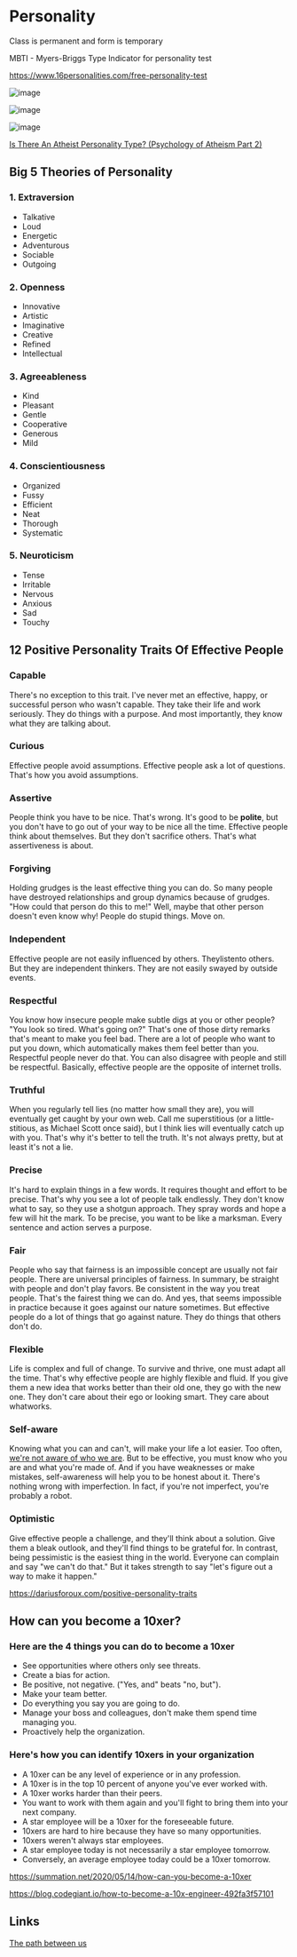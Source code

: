 # Personality

Class is permanent and form is temporary

MBTI - Myers-Briggs Type Indicator for personality test

<https://www.16personalities.com/free-personality-test>

![image](../media/Personality-image1.jpg)

![image](../media/Personality-image2.jpg)

![image](../media/Personality-image3.jpg)

[Is There An Atheist Personality Type? (Psychology of Atheism Part 2)](https://www.youtube.com/watch?v=xejfuTNov7Y)

## Big 5 Theories of Personality

### 1. Extraversion

- Talkative
- Loud
- Energetic
- Adventurous
- Sociable
- Outgoing

### 2. Openness

- Innovative
- Artistic
- Imaginative
- Creative
- Refined
- Intellectual

### 3. Agreeableness

- Kind
- Pleasant
- Gentle
- Cooperative
- Generous
- Mild

### 4. Conscientiousness

- Organized
- Fussy
- Efficient
- Neat
- Thorough
- Systematic

### 5. Neuroticism

- Tense
- Irritable
- Nervous
- Anxious
- Sad
- Touchy

## 12 Positive Personality Traits Of Effective People

### Capable

There's no exception to this trait. I've never met an effective, happy, or successful person who wasn't capable. They take their life and work seriously. They do things with a purpose. And most importantly, they know what they are talking about.

### Curious

Effective people avoid assumptions. Effective people ask a lot of questions. That's how you avoid assumptions.

### Assertive

People think you have to be nice. That's wrong. It's good to be **polite**, but you don't have to go out of your way to be nice all the time. Effective people think about themselves. But they don't sacrifice others. That's what assertiveness is about.

### Forgiving

Holding grudges is the least effective thing you can do. So many people have destroyed relationships and group dynamics because of grudges. "How could that person do this to me!" Well, maybe that other person doesn't even know why! People do stupid things. Move on.

### Independent

Effective people are not easily influenced by others. Theylistento others. But they are independent thinkers. They are not easily swayed by outside events.

### Respectful

You know how insecure people make subtle digs at you or other people? "You look so tired. What's going on?" That's one of those dirty remarks that's meant to make you feel bad. There are a lot of people who want to put you down, which automatically makes them feel better than you. Respectful people never do that. You can also disagree with people and still be respectful. Basically, effective people are the opposite of internet trolls.

### Truthful

When you regularly tell lies (no matter how small they are), you will eventually get caught by your own web. Call me superstitious (or a little-stitious, as Michael Scott once said), but I think lies will eventually catch up with you. That's why it's better to tell the truth. It's not always pretty, but at least it's not a lie.

### Precise

It's hard to explain things in a few words. It requires thought and effort to be precise. That's why you see a lot of people talk endlessly. They don't know what to say, so they use a shotgun approach. They spray words and hope a few will hit the mark. To be precise, you want to be like a marksman. Every sentence and action serves a purpose.

### Fair

People who say that fairness is an impossible concept are usually not fair people. There are universal principles of fairness. In summary, be straight with people and don't play favors. Be consistent in the way you treat people. That's the fairest thing we can do. And yes, that seems impossible in practice because it goes against our nature sometimes. But effective people do a lot of things that go against nature. They do things that others don't do.

### Flexible

Life is complex and full of change. To survive and thrive, one must adapt all the time. That's why effective people are highly flexible and fluid. If you give them a new idea that works better than their old one, they go with the new one. They don't care about their ego or looking smart. They care about whatworks.

### Self-aware

Knowing what you can and can't, will make your life a lot easier. Too often, [we're not aware of who we are](https://el2.convertkit-mail4.com/c/n4umv8ro7gsvhv4zd6f6/d0ueh0hw8wqzkv/aHR0cHM6Ly9kYXJpdXNmb3JvdXguY29tL3NlbGYtcmVsaWFuY2UtY2VydGFpbnR5Lw==). But to be effective, you must know who you are and what you're made of. And if you have weaknesses or make mistakes, self-awareness will help you to be honest about it. There's nothing wrong with imperfection. In fact, if you're not imperfect, you're probably a robot.

### Optimistic

Give effective people a challenge, and they'll think about a solution. Give them a bleak outlook, and they'll find things to be grateful for. In contrast, being pessimistic is the easiest thing in the world. Everyone can complain and say "we can't do that." But it takes strength to say "let's figure out a way to make it happen."

<https://dariusforoux.com/positive-personality-traits>

## How can you become a 10xer?

### Here are the 4 things you can do to become a 10xer

- See opportunities where others only see threats.
- Create a bias for action.
- Be positive, not negative. ("Yes, and" beats "no, but").
- Make your team better.
- Do everything you say you are going to do.
- Manage your boss and colleagues, don't make them spend time managing you.
- Proactively help the organization.

### Here's how you can identify 10xers in your organization

- A 10xer can be any level of experience or in any profession.
- A 10xer is in the top 10 percent of anyone you've ever worked with.
- A 10xer works harder than their peers.
- You want to work with them again and you'll fight to bring them into your next company.
- A star employee will be a 10xer for the foreseeable future.
- 10xers are hard to hire because they have so many opportunities.
- 10xers weren't always star employees.
- A star employee today is not necessarily a star employee tomorrow.
- Conversely, an average employee today could be a 10xer tomorrow.

<https://summation.net/2020/05/14/how-can-you-become-a-10xer>

<https://blog.codegiant.io/how-to-become-a-10x-engineer-492fa3f57101>

## Links

[The path between us](../book-summaries/the-path-between-us)
